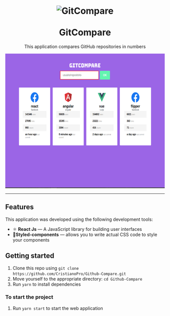 <h1 align="center">
<br>
  <img src="https://github.com/CristianoPro/Github-Compare/blob/master/public/favicon.ico" alt="GitCompare" width="120">
<br>
<br>
GitCompare
</h1>

<p align="center">This application compares GitHub repositories in numbers </p>



<div align="center">
  <img src="https://github.com/CristianoPro/Github-Compare/blob/master/public/screen.png" alt="demo-web" height="425">
</div>

<hr />

## Features

This application was developed using the following development tools:

- ⚛️ **React Js** — A JavaScript library for building user interfaces
- 💅**Styled-components** — allows you to write actual CSS code to style your components

## Getting started

1. Clone this repo using `git clone https://github.com/CristianoPro/Github-Compare.git`
2. Move yourself to the appropriate directory: `cd Github-Compare`<br />
3. Run `yarn` to install dependencies<br />

### To start the project

1. Run `yarn start` to start the web application
